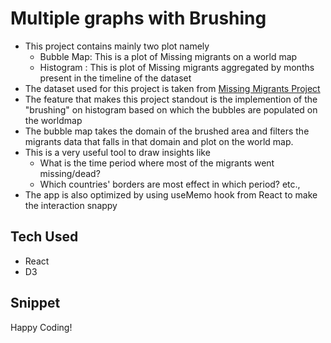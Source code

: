 # Multiple graphs with Brushing

- This project contains mainly two plot namely
  - Bubble Map: This is a plot of Missing migrants on a world map
  - Histogram : This is plot of Missing migrants aggregated by months present in the timeline of the dataset
- The dataset used for this project is taken from [Missing Migrants Project](https://missingmigrants.iom.int/downloads)
- The feature that makes this project standout is the implemention of the "brushing" on histogram based on which the bubbles are populated on the worldmap
- The bubble map takes the domain of the brushed area and filters the migrants data that falls in that domain and plot on the world map.
- This is a very useful tool to draw insights like
  - What is the time period where most of the migrants went missing/dead?
  - Which countries' borders are most effect in which period? etc.,
- The app is also optimized by using useMemo hook from React to make the interaction snappy

## Tech Used

- React
- D3

## Snippet



Happy Coding!
